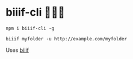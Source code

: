 # biiif-cli 👷✨📃

```
npm i biiif-cli -g
```

```
biiif myfolder -u http://example.com/myfolder
```

Uses [biiif](https://github.com/edsilv/biiif)